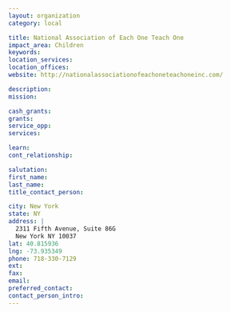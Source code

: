 ```yaml
---
layout: organization
category: local

title: National Association of Each One Teach One
impact_area: Children
keywords: 
location_services: 
location_offices: 
website: http://nationalassociationofeachoneteachoneinc.com/

description: 
mission: 

cash_grants: 
grants: 
service_opp: 
services: 

learn: 
cont_relationship: 

salutation: 
first_name: 
last_name: 
title_contact_person: 

city: New York
state: NY
address: |
  2311 Fifth Avenue, Suite 86G     
  New York NY 10037
lat: 40.815936
lng: -73.935349
phone: 718-330-7129
ext: 
fax: 
email: 
preferred_contact: 
contact_person_intro: 
---
```

